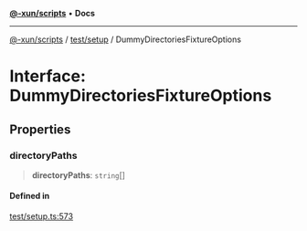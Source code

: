 [**@-xun/scripts**](../../../README.md) • **Docs**

***

[@-xun/scripts](../../../README.md) / [test/setup](../README.md) / DummyDirectoriesFixtureOptions

# Interface: DummyDirectoriesFixtureOptions

## Properties

### directoryPaths

> **directoryPaths**: `string`[]

#### Defined in

[test/setup.ts:573](https://github.com/Xunnamius/xscripts/blob/98c638c52caf3664112e7ea66eccd36ad205df77/test/setup.ts#L573)
